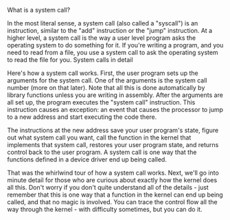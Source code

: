 What is a system call?

In the most literal sense, a system call (also called a "syscall") is an instruction, similar to the "add" instruction or the "jump" instruction. At a higher level, a system call is the way a user level program asks the operating system to do something for it. If you're writing a program, and you need to read from a file, you use a system call to ask the operating system to read the file for you.
System calls in detail

Here's how a system call works. First, the user program sets up the arguments for the system call. One of the arguments is the system call number (more on that later). Note that all this is done automatically by library functions unless you are writing in assembly. After the arguments are all set up, the program executes the "system call" instruction. This instruction causes an exception: an event that causes the processor to jump to a new address and start executing the code there.

The instructions at the new address save your user program's state, figure out what system call you want, call the function in the kernel that implements that system call, restores your user program state, and returns control back to the user program. A system call is one way that the functions defined in a device driver end up being called.

That was the whirlwind tour of how a system call works. Next, we'll go into minute detail for those who are curious about exactly how the kernel does all this. Don't worry if you don't quite understand all of the details - just remember that this is one way that a function in the kernel can end up being called, and that no magic is involved. You can trace the control flow all the way through the kernel - with difficulty sometimes, but you can do it.
